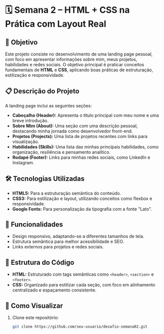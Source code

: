 # 🗓️ Semana 2 – HTML + CSS na Prática com Layout Real

## 🎯 Objetivo

Este projeto consiste no desenvolvimento de uma landing page pessoal, com foco em apresentar informações sobre mim, meus projetos, habilidades e redes sociais. O objetivo principal é praticar conceitos fundamentais de **HTML** e **CSS**, aplicando boas práticas de estruturação, estilização e responsividade.

## 📋 Descrição do Projeto

A landing page inclui as seguintes seções:

- **Cabeçalho (Header):** Apresenta o título principal com meu nome e uma breve introdução.
- **Sobre Mim (About):** Uma seção com uma descrição pessoal, destacando minha jornada como desenvolvedor front-end.
- **Projetos (Projects):** Uma lista de projetos recentes com links para visualização.
- **Habilidades (Skills):** Uma lista das minhas principais habilidades, como organização, resiliência e pensamento analítico.
- **Rodapé (Footer):** Links para minhas redes sociais, como LinkedIn e Instagram.

## 🛠️ Tecnologias Utilizadas

- **HTML5:** Para a estruturação semântica do conteúdo.
- **CSS3:** Para estilização e layout, utilizando conceitos como flexbox e responsividade.
- **Google Fonts:** Para personalização da tipografia com a fonte "Lato".

## 🌟 Funcionalidades

- Design responsivo, adaptando-se a diferentes tamanhos de tela.
- Estrutura semântica para melhor acessibilidade e SEO.
- Links externos para projetos e redes sociais.

## 📐 Estrutura do Código

- **HTML:** Estruturado com tags semânticas como `<header>`, `<section>` e `<footer>`.
- **CSS:** Organizado para estilizar cada seção, com foco em alinhamento centralizado e espaçamento consistente.

## 🚀 Como Visualizar

1. Clone este repositório:
   ```bash
   git clone https://github.com/seu-usuario/desafio-semana02.git
   ```
